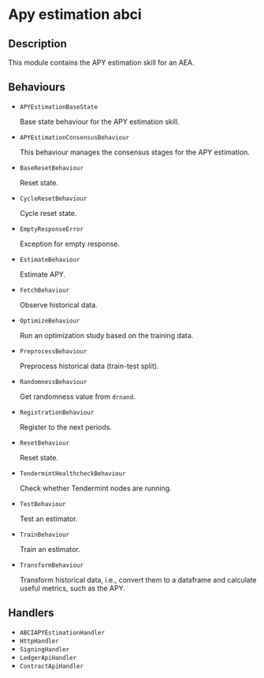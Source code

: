 # Apy estimation abci

## Description

This module contains the APY estimation skill for an AEA.

## Behaviours

* `APYEstimationBaseState`

   Base state behaviour for the APY estimation skill.

* `APYEstimationConsensusBehaviour`

   This behaviour manages the consensus stages for the APY estimation.

* `BaseResetBehaviour`

   Reset state.

* `CycleResetBehaviour`

   Cycle reset state.

* `EmptyResponseError`

   Exception for empty response.

* `EstimateBehaviour`

   Estimate APY.

* `FetchBehaviour`

   Observe historical data.

* `OptimizeBehaviour`

   Run an optimization study based on the training data.

* `PreprocessBehaviour`

   Preprocess historical data (train-test split).

* `RandomnessBehaviour`

   Get randomness value from `drnand`.

* `RegistrationBehaviour`

   Register to the next periods.

* `ResetBehaviour`

   Reset state.

* `TendermintHealthcheckBehaviour`

   Check whether Tendermint nodes are running.

* `TestBehaviour`

   Test an estimator.

* `TrainBehaviour`

   Train an estimator.

* `TransformBehaviour`

   Transform historical data, i.e., convert them to a dataframe and calculate useful metrics, such as the APY.


## Handlers

* `ABCIAPYEstimationHandler`
* `HttpHandler`
* `SigningHandler`
* `LedgerApiHandler`
* `ContractApiHandler`


